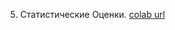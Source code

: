 5. Статистические Оценки.
[colab url](https://colab.research.google.com/github/mathmechterver/stat2021/blob/master/prac05/stat05.ipynb)

